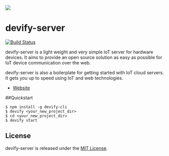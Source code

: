 ![](http://res.cloudinary.com/jollen/image/upload/h_110/v1455862763/devify-logo_rh63vl.png)

# devify-server

[![Build Status](https://travis-ci.org/DevifyPlatform/devify-server.svg?branch=master)](https://travis-ci.org/DevifyPlatform/devify-server)

devify-server is a light weight and very simple IoT server for hardware devices. It aims to provide an open source solution as easy as possible for IoT device communication over the web.

devify-server is also a boilerplate for getting started with IoT cloud servers. It gets you up to speed using IoT and web technologies.

- [Website](http://devify.io)

##Quickstart

```
$ npm install -g devify-cli
$ devify <your_new_project_dir>
$ cd <your_new_project_dir>
$ devify start
```

## License

devify-server is released under the [MIT License](http://www.opensource.org/licenses/MIT).
